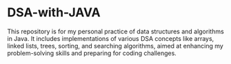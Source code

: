 # DSA-with-JAVA
This repository is for my personal practice of data structures and algorithms in Java. It includes implementations of various DSA concepts like arrays, linked lists, trees, sorting, and searching algorithms, aimed at enhancing my problem-solving skills and preparing for coding challenges.
